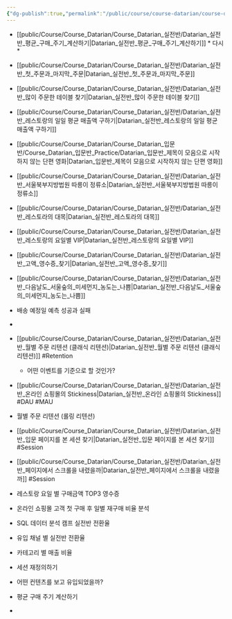```yaml
---
{"dg-publish":true,"permalink":"/public/course/course-datarian/course-datarian/datarian-practice/","created":"2025-08-29T11:58:20.746+09:00","updated":"2025-08-29T17:00:05.803+09:00"}
---
```






- [[public/Course/Course_Datarian/Course_Datarian_실전반/Datarian_실전반_평균_구매_주기_계산하기\|Datarian_실전반_평균_구매_주기_계산하기]] * 다시*

- [[public/Course/Course_Datarian/Course_Datarian_실전반/Datarian_실전반_첫_주문과_마지막_주문\|Datarian_실전반_첫_주문과_마지막_주문]]
- [[public/Course/Course_Datarian/Course_Datarian_실전반/Datarian_실전반_많이 주문한 테이블 찾기\|Datarian_실전반_많이 주문한 테이블 찾기]]
- [[public/Course/Course_Datarian/Course_Datarian_실전반/Datarian_실전반_레스토랑의 일일 평균 매출액 구하기\|Datarian_실전반_레스토랑의 일일 평균 매출액 구하기]]
- [[public/Course/Course_Datarian/Course_Datarian_입문반/Course_Datarian_입문반_Practice/Datarian_입문반_제목이 모음으로 시작하지 않는 단편 영화\|Datarian_입문반_제목이 모음으로 시작하지 않는 단편 영화]]
- [[public/Course/Course_Datarian/Course_Datarian_실전반/Datarian_실전반_서울북부지방법원 따릉이 정류소\|Datarian_실전반_서울북부지방법원 따릉이 정류소]]
- [[public/Course/Course_Datarian/Course_Datarian_실전반/Datarian_실전반_레스토라의 대목\|Datarian_실전반_레스토라의 대목]]
- [[public/Course/Course_Datarian/Course_Datarian_실전반/Datarian_실전반_레스토랑의 요일별 VIP\|Datarian_실전반_레스토랑의 요일별 VIP]]
- [[public/Course/Course_Datarian/Course_Datarian_실전반/Datarian_실전반_고액_영수증_찾기\|Datarian_실전반_고액_영수증_찾기]]
- [[public/Course/Course_Datarian/Course_Datarian_실전반/Datarian_실전반_다음날도_서울숲의_미세먼지_농도는_나쁨\|Datarian_실전반_다음날도_서울숲의_미세먼지_농도는_나쁨]]

- 배송 예정일 예측 성공과 실패 
- 


- [[public/Course/Course_Datarian/Course_Datarian_실전반/Datarian_실전반_월별 주문 리텐션 (클래식 리텐션)\|Datarian_실전반_월별 주문 리텐션 (클래식 리텐션)]] #Retention 
	- 어떤 이벤트를 기준으로 할 것인가?
- [[public/Course/Course_Datarian/Course_Datarian_실전반/Datarian_실전반_온라인 쇼핑몰의 Stickiness\|Datarian_실전반_온라인 쇼핑몰의 Stickiness]] #DAU #MAU
- 월별 주문 리텐션 (롤링 리텐션)
- [[public/Course/Course_Datarian/Course_Datarian_실전반/Datarian_실전반_입문 페이지를 본 세션 찾기\|Datarian_실전반_입문 페이지를 본 세션 찾기]] #Session
- [[public/Course/Course_Datarian/Course_Datarian_실전반/Datarian_실전반_페이지에서 스크롤을 내렸을까\|Datarian_실전반_페이지에서 스크롤을 내렸을까]] #Session 
- 레스토랑 요일 별 구매금액 TOP3 영수증
- 온라인 쇼핑몰 고객 첫 구매 후 일별 재구매 비율 분석
- SQL 데이터 분석 캠프 실전반 전환율
- 유입 채널 별 실전반 전환율
- 카테고리 별 매출 비율
- 세션 재정의하기
- 어떤 컨텐츠를 보고 유입되었을까?
- 평균 구매 주기 계산하기
- 